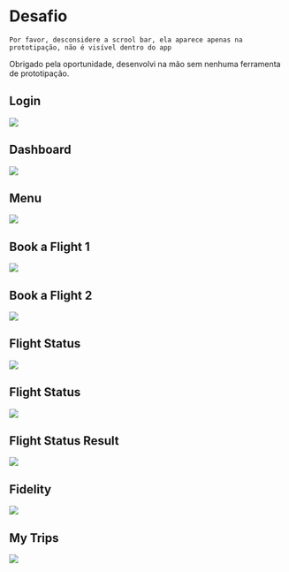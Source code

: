 # Desafio

```Por favor, desconsidere a scrool bar, ela aparece apenas na prototipação, não é visível dentro do app```

Obrigado pela oportunidade, desenvolvi na mão sem nenhuma ferramenta de prototipação. 

## Login
![](https://i.imgur.com/lZVmkz0.png)

## Dashboard
![](https://i.imgur.com/yxBIsMw.png)

## Menu
![](https://i.imgur.com/UCYWyDd.png)

## Book a Flight 1
![](https://i.imgur.com/HN48K9A.png)

## Book a Flight 2
![](https://i.imgur.com/FJk4fPh.png)

## Flight Status
![](https://i.imgur.com/UjFC5lP.png)

## Flight Status
![](https://i.imgur.com/UjFC5lP.png)

## Flight Status Result
![](https://i.imgur.com/336CsAh.png)

## Fidelity
![](https://i.imgur.com/5YzfH9W.png)

## My Trips
![](https://i.imgur.com/mUzb2Q4.png)

